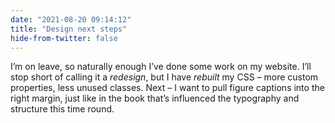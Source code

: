 ```yaml
---
date: "2021-08-20 09:14:12"
title: "Design next steps"
hide-from-twitter: false
---
```


I’m on leave, so naturally enough I’ve done some work on my website. I’ll stop short of calling it a _redesign_, but I have _rebuilt_ my CSS – more custom properties, less unused classes. Next – I want to pull figure captions into the right margin, just like in the book that’s influenced the typography and structure this time round.
